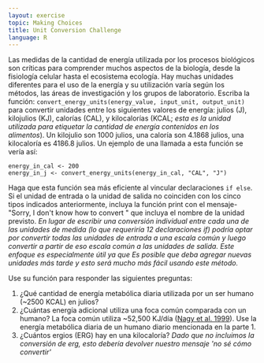 ```yaml
---
layout: exercise
topic: Making Choices
title: Unit Conversion Challenge
language: R
---
```

Las medidas de la cantidad de energía utilizada por los procesos biológicos son críticas para
comprender muchos aspectos de la biología, desde la fisiología celular hasta el ecosistema
ecología. Hay muchas unidades diferentes para el uso de la energía y su utilización varía según los métodos, las áreas de investigación y los grupos de laboratorio. Escriba la función:
`convert_energy_units(energy_value, input_unit, output_unit)` para convertir unidades
entre los siguientes valores de energía: julios (J), kilojulios (KJ), calorías (CAL),
y kilocalorías (KCAL; *esta es la unidad utilizada para etiquetar la cantidad de energía
contenidos en los alimentos*). Un kilojulio son 1000 julios, una caloría son 4.1868 julios, una kilocaloría es 4186.8 julios. Un ejemplo de una llamada a esta función se vería así:

```
energy_in_cal <- 200
energy_in_j <- convert_energy_units(energy_in_cal, "CAL", "J")
```

Haga que esta función sea más eficiente al vincular declaraciones `if else`. Si el
unidad de entrada o la unidad de salida no coinciden con los cinco tipos indicados anteriormente,  incluya la
función print con el mensaje- "Sorry, I don't know how to convert "  que incluya el nombre de la unidad
previsto. *En lugar de escribir una conversión individual entre cada una de las unidades de medida (lo que requeriría 12 declaraciones if) podría optar por
convertir todas las unidades de entrada a una escala común y luego convertir a partir de eso
escala común a las unidades de salida. Este enfoque es especialmente útil ya que
Es posible que deba agregar nuevas unidades más tarde y esto será mucho más fácil usando este método.*

Use su función para responder las siguientes preguntas:

1. ¿Qué cantidad de energía metabólica diaria utilizada por un ser humano (~2500 KCAL) en julios?
2. ¿Cuántas energía adicional utiliza una foca común comparada con un humano? La foca común utiliza ~52,500 KJ/día ([Nagy et al. 1999](http://www.annualreviews.org/doi/abs/10.1146/annurev.nutr.19.1.247)). Use la energía metabólica diaria de un humano diario mencionada en la parte 1.
3. ¿Cuántos ergios (ERG) hay en una kilocaloría? *Dado que no incluimos la conversión de erg, esto debería devolver nuestro mensaje 'no sé cómo convertir'*
